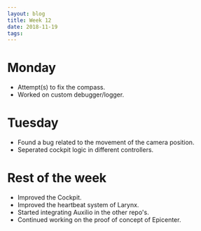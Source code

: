 ```yaml
---
layout: blog
title: Week 12
date: 2018-11-19
tags:
---
```

# Monday
* Attempt(s) to fix the compass.
* Worked on custom debugger/logger.

# Tuesday
* Found a bug related to the movement of the camera position.
* Seperated cockpit logic in different controllers.

# Rest of the week
* Improved the Cockpit.
* Improved the heartbeat system of Larynx.
* Started integrating Auxilio in the other repo's.
* Continued working on the proof of concept of Epicenter.
